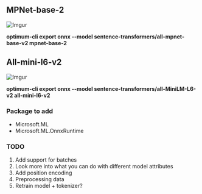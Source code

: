 
## MPNet-base-2
![Imgur](https://imgur.com/p9gjdwp.png)

**optimum-cli export onnx --model sentence-transformers/all-mpnet-base-v2 mpnet-base-2**



## All-mini-l6-v2
![Imgur](https://imgur.com/hernQQX.png)

**optimum-cli export onnx --model sentence-transformers/all-MiniLM-L6-v2 all-mini-l6-v2**

### Package to add

- Microsoft.ML
- Microsoft.ML.OnnxRuntime

### TODO
1. Add support for batches
2. Look more into what you can do with different model attributes
3. Add position encoding
4. Preprocessing data
5. Retrain model + tokenizer?